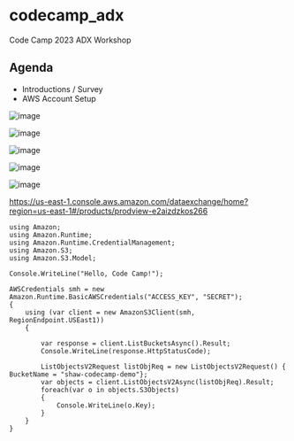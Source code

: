 # codecamp_adx
Code Camp 2023 ADX Workshop

## Agenda
* Introductions / Survey
* AWS Account Setup

![image](https://github.com/ShawLevin/codecamp_adx/assets/4535134/d2672f92-9e77-44ef-8d83-f49256504289)


![image](https://github.com/ShawLevin/codecamp_adx/assets/4535134/040572e4-bd8d-4b70-a9cc-3184ce6139d7)

![image](https://github.com/ShawLevin/codecamp_adx/assets/4535134/cd911087-8a52-48d7-8726-a8c2987e8a84)

![image](https://github.com/ShawLevin/codecamp_adx/assets/4535134/0944fde5-12e3-4f9a-b5cf-93c57d17d54a)

![image](https://github.com/ShawLevin/codecamp_adx/assets/4535134/1e9817a3-20f0-4e2e-9957-bd682dfb7a62)

https://us-east-1.console.aws.amazon.com/dataexchange/home?region=us-east-1#/products/prodview-e2aizdzkos266

```
using Amazon;
using Amazon.Runtime;
using Amazon.Runtime.CredentialManagement;
using Amazon.S3;
using Amazon.S3.Model;

Console.WriteLine("Hello, Code Camp!");

AWSCredentials smh = new Amazon.Runtime.BasicAWSCredentials("ACCESS_KEY", "SECRET"); 
{
    using (var client = new AmazonS3Client(smh, RegionEndpoint.USEast1))
    {
        
        var response = client.ListBucketsAsync().Result;
        Console.WriteLine(response.HttpStatusCode);

        ListObjectsV2Request listObjReq = new ListObjectsV2Request() { BucketName = "shaw-codecamp-demo"};
        var objects = client.ListObjectsV2Async(listObjReq).Result;
        foreach(var o in objects.S3Objects)
        {
            Console.WriteLine(o.Key);
        }
    }
}
```

